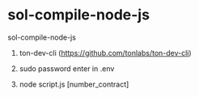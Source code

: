 # sol-compile-node-js
sol-compile-node-js

1) ton-dev-cli (https://github.com/tonlabs/ton-dev-cli)

2) sudo password enter in .env

3) node script.js [number_contract]
